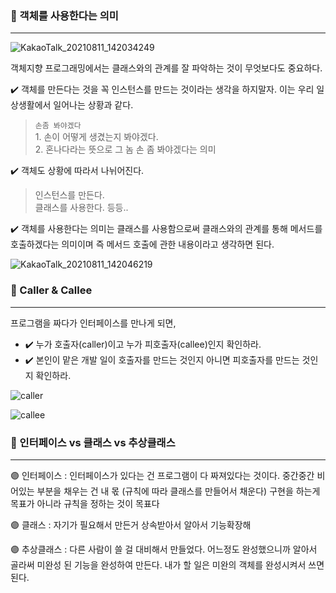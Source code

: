 ### 📌 객체를 사용한다는 의미

---

![KakaoTalk_20210811_142034249](https://user-images.githubusercontent.com/86590036/129300379-d42d11e7-d160-4c95-bf75-803ff5b29348.jpg)

객체지향 프로그래밍에서는 클래스와의 관계를 잘 파악하는 것이 무엇보다도 중요하다.

✔️ 객체를 만든다는 것을 꼭 인스턴스를 만드는 것이라는 생각을 하지말자. 이는 우리 일상생활에서 일어나는 상황과 같다.

> `손좀 봐야겠다` <br > 1. 손이 어떻게 생겼는지 봐야겠다. <br > 2. 혼나다라는 뜻으로 그 놈 손 좀 봐야겠다는 의미

✔️ 객체도 상황에 따라서 나뉘어진다.

> 인스턴스를 만든다. <br > 클래스를 사용한다. 등등..

✔️ 객체를 사용한다는 의미는 클래스를 사용함으로써 클래스와의 관계를 통해 메서드를 호출하겠다는 의미이며 즉 메서드 호출에 관한 내용이라고 생각하면 된다.

![KakaoTalk_20210811_142046219](https://user-images.githubusercontent.com/86590036/129300405-611ce52c-ae85-441d-b9d8-c881a4cbbc82.jpg)

### 📌 Caller & Callee

---

프로그램을 짜다가 인터페이스를 만나게 되면,

- ✔️ 누가 호출자(caller)이고 누가 피호출자(callee)인지 확인하라.
- ✔️ 본인이 맡은 개발 일이 호출자를 만드는 것인지 아니면 피호출자를 만드는 것인지 확인하라.

![caller](https://user-images.githubusercontent.com/86590036/129572764-c95271ad-439a-4e72-8144-8b1f308b83ad.jpg)

![callee](https://user-images.githubusercontent.com/86590036/129572740-06651399-e95e-4459-98ca-8b0880daab12.jpg)

### 📌 인터페이스 vs 클래스 vs 추상클래스

---

🟣 인터페이스 : 인터페이스가 있다는 건 프로그램이 다 짜져있다는 것이다. 중간중간 비어있는 부분을 채우는 건 내 몫 (규칙에 따라 클래스를 만들어서 채운다) 구현을 하는게 목표가 아니라 규칙을 정하는 것이 목표다

🟣 클래스 : 자기가 필요해서 만든거 상속받아서 알아서 기능확장해

🟣 추상클래스 : 다른 사람이 쓸 걸 대비해서 만들었다. 어느정도 완성했으니까 알아서 골라써 미완성 된 기능을 완성하여 만든다. 내가 할 일은 미완의 객체를 완성시켜서 쓰면 된다.
